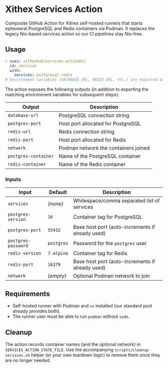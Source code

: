 # Xithex Services Action

Composite GitHub Action for Xithex self-hosted runners that starts ephemeral
PostgreSQL and Redis containers via Podman. It replaces the legacy
Nix-based services action so our CI pipelines stay Nix-free.

## Usage

```yaml
- uses: xithexhub/services-action@v1
  id: services
  with:
    services: postgresql redis
# Environment variables (DATABASE_URL, REDIS_URL, etc.) are exported automatically.
```

The action exposes the following outputs (in addition to exporting the matching
environment variables for subsequent steps):

| Output            | Description                               |
| ----------------- | ----------------------------------------- |
| `database-url`    | PostgreSQL connection string              |
| `postgres-port`   | Host port allocated for PostgreSQL        |
| `redis-url`       | Redis connection string                   |
| `redis-port`      | Host port allocated for Redis             |
| `network`         | Podman network the containers joined      |
| `postgres-container` | Name of the PostgreSQL container       |
| `redis-container` | Name of the Redis container               |

### Inputs

| Input               | Default   | Description                                      |
| ------------------- | --------- | ------------------------------------------------ |
| `services`          | _(none)_  | Whitespace/comma separated list of services      |
| `postgres-version`  | `16`      | Container tag for PostgreSQL                     |
| `postgres-port`     | `55432`   | Base host port (auto-increments if already used) |
| `postgres-password` | `postgres`| Password for the `postgres` user                 |
| `redis-version`     | `7-alpine`| Container tag for Redis                          |
| `redis-port`        | `16379`   | Base host port (auto-increments if already used) |
| `network`           | _(empty)_ | Optional Podman network to join                  |

## Requirements

- Self-hosted runner with Podman and `ss` installed (our standard pool already
  provides both).
- The runner user must be able to run `podman` without `sudo`.

## Cleanup

The action records container names (and the optional network) in
`SERVICES_ACTION_STATE_FILE`. Use the accompanying `scripts/cleanup-services.sh`
helper (or your own teardown logic) to remove them once they are no longer
needed.
